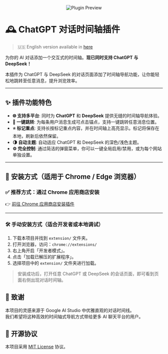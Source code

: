 <p align="center">
  <img src="public/preview.png" alt="Plugin Preview">
</p>

# 🕰️ ChatGPT 对话时间轴插件

> 🇺🇸 English version available in [here](./README.md)

为你的 AI 对话添加一个交互式的时间轴。**现已同时支持 ChatGPT 与 DeepSeek！**

本插件为 ChatGPT 与 DeepSeek 的对话页面添加了时间轴导航功能，让你能轻松地跳转至任意消息，提升浏览效率。

---

## ✨ 插件功能特色

- **🌐 支持多平台**: 同时为 **ChatGPT** 和 **DeepSeek** 提供无缝的时间轴导航体验。
- **📍 一键跳转**: 为每条用户消息生成可点击锚点，支持一键跳转任意消息位置。
- **⭐ 标记重点**: 支持长按标记重点内容，并在时间轴上高亮显示。标记将保存在本地，刷新后依然保留。
- **🌗 自动主题**: 自动适应 ChatGPT 和 DeepSeek 的深色/浅色主题。
- **⚙️ 完全控制**: 通过简洁的弹窗菜单，你可以一键全局启用/禁用，或为每个网站单独设置。

---

## 🧩 安装方式（适用于 Chrome / Edge 浏览器）

### ✅ 推荐方式：通过 Chrome 应用商店安装

👉 [前往 Chrome 应用商店安装插件](https://chromewebstore.google.com/detail/ickndngbbabdllekmflaaogkpmnloalg?utm_source=item-share-cb)

---

### 🛠 手动安装方式（适合开发者或本地调试）

1. 下载本项目并找到 `extension/` 文件夹。
2. 打开浏览器，访问：`chrome://extensions/`
3. 右上角开启「开发者模式」。
4. 点击「加载已解压的扩展程序」。
5. 选择项目中的 `extension/` 文件夹进行加载。

> 安装成功后，打开任意 ChatGPT 或 DeepSeek 的会话页面，即可看到页面右侧出现对话时间轴。


## 🙏 致谢

本项目的灵感来源于 Google AI Studio 中优雅直观的对话时间线。  
我们希望将这种高效的时间轴式导航方式带给更多 AI 聊天平台的用户。

## 📄 开源协议

本项目采用 [MIT License](LICENSE) 协议。